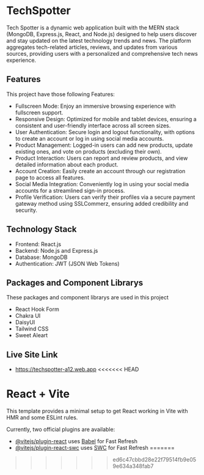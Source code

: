 
# TechSpotter

Tech Spotter is a dynamic web application built with the MERN stack (MongoDB, Express.js, React, and Node.js) designed to help users discover and stay updated on the latest technology trends and news. The platform aggregates tech-related articles, reviews, and updates from various sources, providing users with a personalized and comprehensive tech news experience.


## Features
This project have those following Features:

- Fullscreen Mode: Enjoy an immersive browsing experience with fullscreen support.
- Responsive Design: Optimized for mobile and tablet devices, ensuring a consistent and user-friendly interface across all screen sizes.
- User Authentication: Secure login and logout functionality, with options to create an account or log in using social media accounts.
- Product Management: Logged-in users can add new products, update existing ones, and vote on products (excluding their own).
- Product Interaction: Users can report and review products, and view detailed information about each product.
- Account Creation: Easily create an account through our registration page to access all features.
- Social Media Integration: Conveniently log in using your social media accounts for a streamlined sign-in process.
- Profile Verification: Users can verify their profiles via a secure payment gateway method using SSLCommerz, ensuring added credibility and security.
## Technology Stack

- Frontend: React.js
- Backend: Node.js and Express.js
- Database: MongoDB
- Authentication: JWT (JSON Web Tokens)


## Packages and Component Librarys

These packages and component librarys are used in this project

- React Hook Form
- Chakra UI
- DaisyUI
- Tailwind CSS
- Sweet Aleart


## Live Site Link
- https://techspotter-a12.web.app
<<<<<<< HEAD



# React + Vite

This template provides a minimal setup to get React working in Vite with HMR and some ESLint rules.

Currently, two official plugins are available:

- [@vitejs/plugin-react](https://github.com/vitejs/vite-plugin-react/blob/main/packages/plugin-react/README.md) uses [Babel](https://babeljs.io/) for Fast Refresh
- [@vitejs/plugin-react-swc](https://github.com/vitejs/vite-plugin-react-swc) uses [SWC](https://swc.rs/) for Fast Refresh
=======
>>>>>>> ed6c47cbbd28e22f79514fb9e059e634a348fab7
